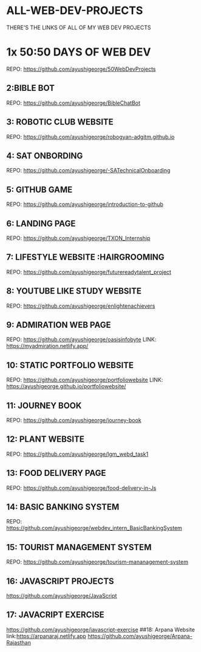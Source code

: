 # ALL-WEB-DEV-PROJECTS
THERE'S THE LINKS OF ALL OF MY WEB DEV PROJECTS

# 1x 50:50 DAYS OF WEB DEV
REPO: https://github.com/ayushigeorge/50WebDevProjects
## 2:BIBLE BOT
REPO: https://github.com/ayushigeorge/BibleChatBot
## 3: ROBOTIC CLUB WEBSITE
REPO: https://github.com/ayushigeorge/robogyan-adgitm.github.io
## 4: SAT ONBORDING
REPO: https://github.com/ayushigeorge/-SATechnicalOnboarding
## 5: GITHUB GAME
REPO: https://github.com/ayushigeorge/introduction-to-github
## 6: LANDING PAGE
REPO: https://github.com/ayushigeorge/TXON_Internship
## 7: LIFESTYLE WEBSITE :HAIRGROOMING
REPO: https://github.com/ayushigeorge/futurereadytalent_project
## 8: YOUTUBE LIKE STUDY WEBSITE
REPO: https://github.com/ayushigeorge/enlightenachievers
## 9: ADMIRATION WEB PAGE
REPO: https://github.com/ayushigeorge/oasisinfobyte
LINK: https://myadmiration.netlify.app/
## 10: STATIC PORTFOLIO WEBSITE
REPO: https://github.com/ayushigeorge/portfoliowebsite
LINK: https://ayushigeorge.github.io/portfoliowebsite/
## 11: JOURNEY BOOK
REPO: https://github.com/ayushigeorge/journey-book
## 12: PLANT WEBSITE
REPO: https://github.com/ayushigeorge/lgm_webd_task1
## 13: FOOD DELIVERY PAGE
REPO: https://github.com/ayushigeorge/food-delivery-in-Js
## 14: BASIC BANKING SYSTEM
REPO: https://github.com/ayushigeorge/webdev_intern_BasicBankingSystem
## 15: TOURIST MANAGEMENT SYSTEM
REPO: https://github.com/ayushigeorge/tourism-mananagement-system
## 16: JAVASCRIPT PROJECTS
https://github.com/ayushigeorge/JavaScript
## 17: JAVACRIPT EXERCISE
https://github.com/ayushigeorge/javascript-exercise
##18: Arpana Website link:https://arpanaraj.netlify.app
https://github.com/ayushigeorge/Arpana-Rajasthan

